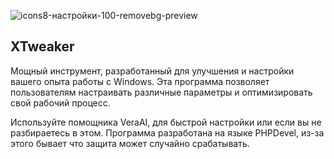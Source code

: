 
![icons8-настройки-100-removebg-preview](https://github.com/user-attachments/assets/42b85b21-47ab-422d-802a-55a4506b1bec)

## XTweaker ##

Мощный инструмент, разработанный для улучшения и настройки вашего опыта работы с Windows. 
Эта программа позволяет пользователям настраивать различные параметры и оптимизировать свой рабочий процесс.

Используйте помощника VeraAI, для быстрой настройки или если вы не разбираетесь в этом.
Программа разработана на языке PHPDevel, из-за этого бывает что защита может случайно срабатывать.
